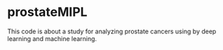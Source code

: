 # prostateMIPL
This code is about a study for analyzing prostate cancers using by deep learning and machine learning.
